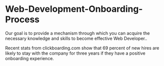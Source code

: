 # Web-Development-Onboarding-Process
Our goal is to provide a mechanism through which you can acquire the necessary knowledge and skills to become effective Web Developer..

Recent stats from clickboarding.com show that 69 percent of new hires are likely to stay with the company for three years if they have a positive onboarding experience.

